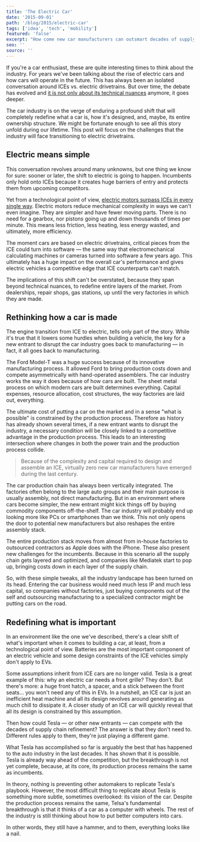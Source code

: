 ```yaml
---
title: 'The Electric Car'
date: '2015-09-01'
path: '/blog/2015/electric-car'
tags: ['idea', 'tech', 'mobility']
featured: 'false'
excerpt: "How come new car manufacturers can outsmart decades of supply chain refinement? The answer is that they don't need to. Different rules apply to them, because they're just playing a completely different game."
seo: ''
source: ''
---
```


If you're a car enthusiast, these are quite interesting times to think about the industry. For years we've been talking about the rise of electric cars and how cars will operate in the future. This has always been an isolated conversation around ICEs vs. electric drivetrains. But over time, the debate has evolved and [it is not only about its technical nuances](/blog/2016/drivetrains-free-time) anymore, it goes deeper.

The car industry is on the verge of enduring a profound shift that will completely redefine what a car is, how it's designed, and, maybe, its entire ownership structure. We might be fortunate enough to see all this story unfold during our lifetime. This post will focus on the challenges that the industry will face transitioning to electric drivetrains.

## Electric means simple

This conversation revolves around many unknowns, but one thing we know for sure: sooner or later, the shift to electric is going to happen. Incumbents only hold onto ICEs because it creates huge barriers of entry and protects them from upcoming competitors.

Yet from a technological point of view, [electric motors surpass ICEs in every single way](https://teslaclubsweden.se/test-drive-of-a-petrol-car/). Electric motors reduce mechanical complexity in ways we can't even imagine. They are simpler and have fewer moving parts. There is no need for a gearbox, nor pistons going up and down thousands of times per minute. This means less friction, less heating, less energy wasted, and ultimately, more efficiency.

The moment cars are based on electric drivetrains, critical pieces from the ICE could turn into software — the same way that electromechanical calculating machines or cameras turned into software a few years ago. This ultimately has a huge impact on the overall car's performance and gives electric vehicles a competitive edge that ICE counterparts can't match.

The implications of this shift can't be overstated, because they span beyond technical nuances, to redefine entire layers of the market. From dealerships, repair shops, gas stations, up until the very factories in which they are made.

## Rethinking how a car is made

The engine transition from ICE to electric, tells only part of the story. While it's true that it lowers some hurdles when building a vehicle, the key for a new entrant to disrupt the car industry goes back to manufacturing — in fact, it all goes back to manufacturing.

The Ford Model-T was a huge success because of its innovative manufacturing process. It allowed Ford to bring production costs down and compete asymmetrically with hand-operated assemblers. The car industry works the way it does because of how cars are built. The sheet metal process on which modern cars are built determines everything. Capital expenses, resource allocation, cost structures, the way factories are laid out, everything.

The ultimate cost of putting a car on the market and in a sense "what is possible" is constrained by the production process. Therefore as history has already shown several times, if a new entrant wants to disrupt the industry, a necessary condition will be closely linked to a competitive advantage in the production process. This leads to an interesting intersection where changes in both the power train and the production process collide.

> Because of the complexity and capital required to design and assemble an ICE, virtually zero new car manufacturers have emerged during the last century.

The car production chain has always been vertically integrated. The factories often belong to the large auto groups and their main purpose is usually assembly, not direct manufacturing. But in an environment where cars become simpler, the new entrant might kick things off by buying commodity components off-the-shelf. The car industry will probably end up looking more like PCs or smartphones than we think. This not only opens the door to potential new manufacturers but also reshapes the entire assembly stack.

The entire production stack moves from almost from in-house factories to outsourced contractors as Apple does with the iPhone. These also present new challenges for the incumbents. Because in this scenario all the supply chain gets layered and optimized, and companies like Mediatek start to pop up, bringing costs down in each layer of the supply chain.

So, with these simple tweaks, all the industry landscape has been turned on its head. Entering the car business would need much less IP and much less capital, so companies without factories, just buying components out of the self and outsourcing manufacturing to a specialized contractor might be putting cars on the road.

## Redefining what is important

In an environment like the one we've described, there's a clear shift of what's important when it comes to building a car, at least, from a technological point of view. Batteries are the most important component of an electric vehicle and some design constraints of the ICE vehicles simply don't apply to EVs.

Some assumptions inherit from ICE cars are no longer valid. Tesla is a great example of this: why an electric car needs a front grille? They don't. But there's more: a huge front hatch, a spacer, and a stick between the front seats… you won't need any of this in EVs. In a nutshell, an ICE car is just an inefficient heat machine and all its design revolves around generating as much chill to dissipate it. A closer study of an ICE car will quickly reveal that all its design is constrained by this assumption.

Then how could Tesla — or other new entrants — can compete with the decades of supply chain refinement? The answer is that they don't need to. Different rules apply to them, they're just playing a different game.

What Tesla has accomplished so far is arguably the best that has happened to the auto industry in the last decades. It has shown that it is possible. Tesla is already way ahead of the competition, but the breakthrough is not yet complete, because, at its core, its production process remains the same as incumbents.

In theory, nothing is preventing other automakers to replicate Tesla's playbook. However, the most difficult thing to replicate about Tesla is something more subtle, sometimes overlooked: its vision of the car. Despite the production process remains the same, Telsa's fundamental breakthrough is that it thinks of a car as a computer with wheels. The rest of the industry is still thinking about how to put better computers into cars.

In other words, they still have a hammer, and to them, everything looks like a nail.
